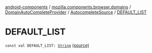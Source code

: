 [android-components](../../../index.md) / [mozilla.components.browser.domains](../../index.md) / [DomainAutoCompleteProvider](../index.md) / [AutocompleteSource](index.md) / [DEFAULT_LIST](./-d-e-f-a-u-l-t_-l-i-s-t.md)

# DEFAULT_LIST

`const val DEFAULT_LIST: `[`String`](https://kotlinlang.org/api/latest/jvm/stdlib/kotlin/-string/index.html) [(source)](https://github.com/mozilla-mobile/android-components/blob/master/components/browser/domains/src/main/java/mozilla/components/browser/domains/DomainAutoCompleteProvider.kt#L23)